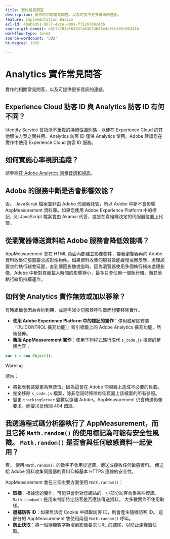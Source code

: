 ```yaml
---
title: 實作常見問答
description: 實作的相關常見問答，以及可提供更多資訊的連結。
feature: Implementation Basics
exl-id: 4bab6d51-0077-42ce-8091-f75207d4c4db
source-git-commit: b3c74782ef6183fa63674b98e4c0fc39fc09441b
workflow-type: tm+mt
source-wordcount: '502'
ht-degree: 100%

---
```


# Analytics 實作常見問答

實作的相關常見問答，以及可提供更多資訊的連結。

## Experience Cloud 訪客 ID 與 Analytics 訪客 ID 有何不同？

Identity Service 會指派不重複的持續性識別碼，以便在 Experience Cloud 的其他解決方案之間共用。Analytics 訪客 ID 僅供 Analytics 使用。Adobe 建議您在實作中使用 Experience Cloud 訪客 ID 服務。

## 如何實施心率視訊追蹤？

請參閱[在 Adobe Analytics 測量音訊和視訊](https://experienceleague.adobe.com/docs/media-analytics/using/media-overview.html)。

## Adobe 的服務中斷是否會影響效能？

否。 JavaScript 檔案並非由 Adobe 伺服器託管，所以 Adobe 中斷不會影響 AppMeasurement 資料庫。如果您使用 Adobe Experience Platform 中的標記，則 JavaScript 檔案會由 Akamai 代管，或是在貴組織決定的伺服器位置上代管。

## 從瀏覽器傳送資料給 Adobe 服務會降低效能嗎？

AppMeasurement 會在 HTML 頁面內部建立影像物件，接著瀏覽器再向 Adobe 資料收集伺服器要求該影像物件。如果資料收集伺服器效能緩慢或無反應，處理該要求的執行緒會延遲，直到傳回影像或逾時。因為瀏覽器使用多個執行緒來處理影像，Adobe 中斷對頁面載入時間的影響極小，最多只會佔用一個執行緒，而其他執行緒仍持續運作。

## 如何使 Analytics 實作無效或加以移除？

有時組織會因為合約到期，或是需減少伺服器呼叫數而想要移除實作。

* **使用 Adobe Experience Platform 中的標記的實作**：停用或解除安裝「[!UICONTROL 擴充功能]」索引標籤上的 Adobe Analytics 擴充功能，然後發佈。
* **舊版 AppMeasurement 實作**：使用下列程式碼行取代 `s_code.js` 檔案的整個內容：

```js
var s = new Object();
```

>[!WARNING]
>
>請勿：
>
>* 將報表套裝變更為無效值，因為這會在 Adobe 伺服器上造成不必要的負載。
>* 完全移除 `s_code.js` 檔案，除非您同時移除每個頁面上該檔案的所有參照。
>* 變更 `trackingServer` 變數以遠離 Adobe。AppMeasurement 仍會傳送影像要求，而要求會傳回 404 錯誤。


## 我透過程式碼分析器執行了 AppMeasurement，而且它將 `Math.random()` 的使用標記為可能有安全性風險。 `Math.random()` 是否會與任何敏感資料一起使用？

否。 使用 `Math.random()` 的數字不會用於遮蔽、傳送或接收任何敏感資料。 傳送給 Adobe 資料收集伺服器的資料仰賴基本 HTTPS 連線的安全性。 <!-- AN-173590 -->

AppMeasurement 會在三個主要方面使用 `Math.random()`：

* **取樣**：根據您的實作，可能只會針對您網站的一小部分訪客收集某些資訊。 `Math.random()` 是用來判斷特定訪客是否應該傳送資料。 大多數實作不使用取樣。
* **遞補訪客 ID**：如果無法從 Cookie 中擷取訪客 ID，則會產生隨機訪客 ID。 這部分的 AppMeasurement 會使用兩個 `Math.random()` 呼叫。
* **防止快取**：將一個隨機數字新增到影像要求 URL 的結尾，以防止瀏覽器快取。

